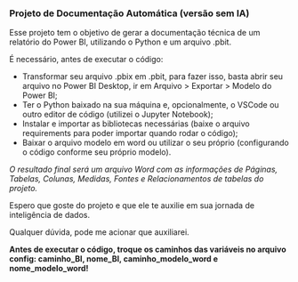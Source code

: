 ### Projeto de Documentação Automática (versão sem IA)

Esse projeto tem o objetivo de gerar a documentação técnica de um relatório do Power BI, utilizando o Python e um arquivo .pbit.

É necessário, antes de executar o código:
- Transformar seu arquivo .pbix em .pbit, para fazer isso, basta abrir seu arquivo no Power BI Desktop, ir em Arquivo > Exportar > Modelo do Power BI;
- Ter o Python baixado na sua máquina e, opcionalmente, o VSCode ou outro editor de código (utilizei o Jupyter Notebook);
- Instalar e importar as bibliotecas necessárias (baixe o arquivo requirements para poder importar quando rodar o código);
- Baixar o arquivo modelo em word ou utilizar o seu próprio (configurando o código conforme seu próprio modelo).

*O resultado final será um arquivo Word com as informações de Páginas, Tabelas, Colunas, Medidas, Fontes e Relacionamentos de tabelas do projeto.*

Espero que goste do projeto e que ele te auxilie em sua jornada de inteligência de dados.

Qualquer dúvida, pode me acionar que auxiliarei.

**Antes de executar o código, troque os caminhos das variáveis no arquivo config: caminho_BI, nome_BI, caminho_modelo_word e nome_modelo_word!**
